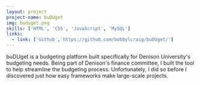 ```yaml
---
layout: project
project-name: buDUget
img: buduget.png
skills: ['HTML', 'CSS', 'JavaScript', 'MySQL']
links:
  - link: ['Github','https://github.com/bobbylcraig/buDUget/']
---
```


buDUget is a budgeting platform built specifically for Denison University's budgeting needs. Being part of Denison's finance committee, I built the tool to help streamline the budgeting process. Unfortunately, I did so before I discovered just how easy frameworks make large-scale projects.
